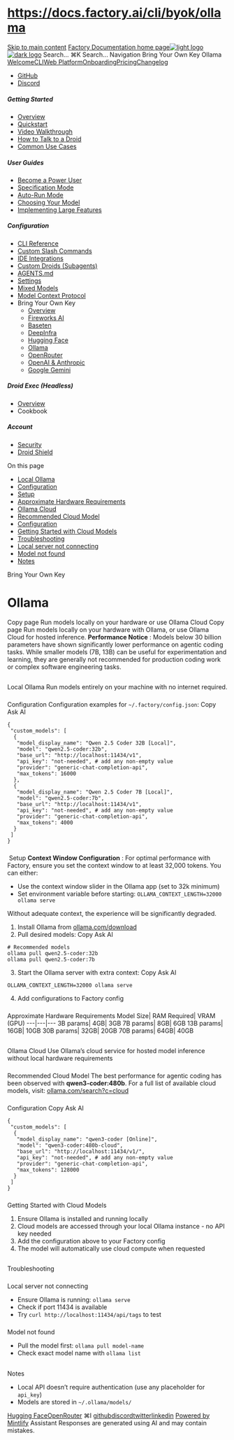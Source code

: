 # https://docs.factory.ai/cli/byok/ollama

[Skip to main content](https://docs.factory.ai/cli/byok/ollama#content-area)
[Factory Documentation home page![light logo](https://mintcdn.com/factory/znfImxXlrso1kEgo/logo/light.svg?fit=max&auto=format&n=znfImxXlrso1kEgo&q=85&s=d542d979e6c1a1ab8ddddac1a646a327)![dark logo](https://mintcdn.com/factory/znfImxXlrso1kEgo/logo/dark.svg?fit=max&auto=format&n=znfImxXlrso1kEgo&q=85&s=5c00942d328806f6cdcc3c0b95cda358)](https://docs.factory.ai/)
Search...
⌘K
Search...
Navigation
Bring Your Own Key
Ollama
[Welcome](https://docs.factory.ai/welcome)[CLI](https://docs.factory.ai/cli/getting-started/overview)[Web Platform](https://docs.factory.ai/web/getting-started/overview)[Onboarding](https://docs.factory.ai/onboarding)[Pricing](https://docs.factory.ai/pricing)[Changelog](https://docs.factory.ai/changelog/1-8)
  * [GitHub](https://github.com/factory-ai/factory)
  * [Discord](https://discord.gg/EQ2DQM2F)


##### Getting Started
  * [Overview](https://docs.factory.ai/cli/getting-started/overview)
  * [Quickstart](https://docs.factory.ai/cli/getting-started/quickstart)
  * [Video Walkthrough](https://docs.factory.ai/cli/getting-started/video-walkthrough)
  * [How to Talk to a Droid](https://docs.factory.ai/cli/getting-started/how-to-talk-to-a-droid)
  * [Common Use Cases](https://docs.factory.ai/cli/getting-started/common-use-cases)


##### User Guides
  * [Become a Power User](https://docs.factory.ai/cli/user-guides/become-a-power-user)
  * [Specification Mode](https://docs.factory.ai/cli/user-guides/specification-mode)
  * [Auto-Run Mode](https://docs.factory.ai/cli/user-guides/auto-run)
  * [Choosing Your Model](https://docs.factory.ai/cli/user-guides/choosing-your-model)
  * [Implementing Large Features](https://docs.factory.ai/cli/user-guides/implementing-large-features)


##### Configuration
  * [CLI Reference](https://docs.factory.ai/cli/configuration/cli-reference)
  * [Custom Slash Commands](https://docs.factory.ai/cli/configuration/custom-slash-commands)
  * [IDE Integrations](https://docs.factory.ai/cli/configuration/ide-integrations)
  * [Custom Droids (Subagents)](https://docs.factory.ai/cli/configuration/custom-droids)
  * [AGENTS.md](https://docs.factory.ai/cli/configuration/agents-md)
  * [Settings](https://docs.factory.ai/cli/configuration/settings)
  * [Mixed Models](https://docs.factory.ai/cli/configuration/mixed-models)
  * [Model Context Protocol](https://docs.factory.ai/cli/configuration/mcp)
  * Bring Your Own Key
    * [Overview](https://docs.factory.ai/cli/byok/overview)
    * [Fireworks AI](https://docs.factory.ai/cli/byok/fireworks)
    * [Baseten](https://docs.factory.ai/cli/byok/baseten)
    * [DeepInfra](https://docs.factory.ai/cli/byok/deepinfra)
    * [Hugging Face](https://docs.factory.ai/cli/byok/huggingface)
    * [Ollama](https://docs.factory.ai/cli/byok/ollama)
    * [OpenRouter](https://docs.factory.ai/cli/byok/openrouter)
    * [OpenAI & Anthropic](https://docs.factory.ai/cli/byok/openai-anthropic)
    * [Google Gemini](https://docs.factory.ai/cli/byok/google-gemini)


##### Droid Exec (Headless)
  * [Overview](https://docs.factory.ai/cli/droid-exec/overview)
  * Cookbook


##### Account
  * [Security](https://docs.factory.ai/cli/account/security)
  * [Droid Shield](https://docs.factory.ai/cli/account/droid-shield)


On this page
  * [Local Ollama](https://docs.factory.ai/cli/byok/ollama#local-ollama)
  * [Configuration](https://docs.factory.ai/cli/byok/ollama#configuration)
  * [Setup](https://docs.factory.ai/cli/byok/ollama#setup)
  * [Approximate Hardware Requirements](https://docs.factory.ai/cli/byok/ollama#approximate-hardware-requirements)
  * [Ollama Cloud](https://docs.factory.ai/cli/byok/ollama#ollama-cloud)
  * [Recommended Cloud Model](https://docs.factory.ai/cli/byok/ollama#recommended-cloud-model)
  * [Configuration](https://docs.factory.ai/cli/byok/ollama#configuration-2)
  * [Getting Started with Cloud Models](https://docs.factory.ai/cli/byok/ollama#getting-started-with-cloud-models)
  * [Troubleshooting](https://docs.factory.ai/cli/byok/ollama#troubleshooting)
  * [Local server not connecting](https://docs.factory.ai/cli/byok/ollama#local-server-not-connecting)
  * [Model not found](https://docs.factory.ai/cli/byok/ollama#model-not-found)
  * [Notes](https://docs.factory.ai/cli/byok/ollama#notes)


Bring Your Own Key
# Ollama
Copy page
Run models locally on your hardware or use Ollama Cloud
Copy page
Run models locally on your hardware with Ollama, or use Ollama Cloud for hosted inference.
**Performance Notice** : Models below 30 billion parameters have shown significantly lower performance on agentic coding tasks. While smaller models (7B, 13B) can be useful for experimentation and learning, they are generally not recommended for production coding work or complex software engineering tasks.
##
[​](https://docs.factory.ai/cli/byok/ollama#local-ollama)
Local Ollama
Run models entirely on your machine with no internet required.
###
[​](https://docs.factory.ai/cli/byok/ollama#configuration)
Configuration
Configuration examples for `~/.factory/config.json`:
Copy
Ask AI
```
{
 "custom_models": [
  {
   "model_display_name": "Qwen 2.5 Coder 32B [Local]",
   "model": "qwen2.5-coder:32b",
   "base_url": "http://localhost:11434/v1",
   "api_key": "not-needed", # add any non-empty value
   "provider": "generic-chat-completion-api",
   "max_tokens": 16000
  },
  {
   "model_display_name": "Qwen 2.5 Coder 7B [Local]",
   "model": "qwen2.5-coder:7b",
   "base_url": "http://localhost:11434/v1",
   "api_key": "not-needed", # add any non-empty value
   "provider": "generic-chat-completion-api",
   "max_tokens": 4000
  }
 ]
}

```

###
[​](https://docs.factory.ai/cli/byok/ollama#setup)
Setup
**Context Window Configuration** : For optimal performance with Factory, ensure you set the context window to at least 32,000 tokens. You can either:
  * Use the context window slider in the Ollama app (set to 32k minimum)
  * Set environment variable before starting: `OLLAMA_CONTEXT_LENGTH=32000 ollama serve`

Without adequate context, the experience will be significantly degraded.
  1. Install Ollama from [ollama.com/download](https://ollama.com/download)
  2. Pull desired models:
Copy
Ask AI
```
# Recommended models
ollama pull qwen2.5-coder:32b
ollama pull qwen2.5-coder:7b

```

  3. Start the Ollama server with extra context:
Copy
Ask AI
```
OLLAMA_CONTEXT_LENGTH=32000 ollama serve

```

  4. Add configurations to Factory config


###
[​](https://docs.factory.ai/cli/byok/ollama#approximate-hardware-requirements)
Approximate Hardware Requirements
Model Size| RAM Required| VRAM (GPU)
---|---|---
3B params| 4GB| 3GB
7B params| 8GB| 6GB
13B params| 16GB| 10GB
30B params| 32GB| 20GB
70B params| 64GB| 40GB
##
[​](https://docs.factory.ai/cli/byok/ollama#ollama-cloud)
Ollama Cloud
Use Ollama’s cloud service for hosted model inference without local hardware requirements
###
[​](https://docs.factory.ai/cli/byok/ollama#recommended-cloud-model)
Recommended Cloud Model
The best performance for agentic coding has been observed with **qwen3-coder:480b**. For a full list of available cloud models, visit: [ollama.com/search?c=cloud](https://ollama.com/search?c=cloud)
###
[​](https://docs.factory.ai/cli/byok/ollama#configuration-2)
Configuration
Copy
Ask AI
```
{
 "custom_models": [
  {
   "model_display_name": "qwen3-coder [Online]",
   "model": "qwen3-coder:480b-cloud",
   "base_url": "http://localhost:11434/v1/",
   "api_key": "not-needed", # add any non-empty value
   "provider": "generic-chat-completion-api",
   "max_tokens": 128000
  }
 ]
}

```

###
[​](https://docs.factory.ai/cli/byok/ollama#getting-started-with-cloud-models)
Getting Started with Cloud Models
  1. Ensure Ollama is installed and running locally
  2. Cloud models are accessed through your local Ollama instance - no API key needed
  3. Add the configuration above to your Factory config
  4. The model will automatically use cloud compute when requested


##
[​](https://docs.factory.ai/cli/byok/ollama#troubleshooting)
Troubleshooting
###
[​](https://docs.factory.ai/cli/byok/ollama#local-server-not-connecting)
Local server not connecting
  * Ensure Ollama is running: `ollama serve`
  * Check if port 11434 is available
  * Try `curl http://localhost:11434/api/tags` to test


###
[​](https://docs.factory.ai/cli/byok/ollama#model-not-found)
Model not found
  * Pull the model first: `ollama pull model-name`
  * Check exact model name with `ollama list`


##
[​](https://docs.factory.ai/cli/byok/ollama#notes)
Notes
  * Local API doesn’t require authentication (use any placeholder for `api_key`)
  * Models are stored in `~/.ollama/models/`


[Hugging Face](https://docs.factory.ai/cli/byok/huggingface)[OpenRouter](https://docs.factory.ai/cli/byok/openrouter)
⌘I
[github](https://github.com/factory-ai/factory)[discord](https://discord.gg/EQ2DQM2F)[twitter](https://twitter.com/factoryAI)[linkedin](https://www.linkedin.com/company/factory-hq/)
[Powered by Mintlify](https://mintlify.com?utm_campaign=poweredBy&utm_medium=referral&utm_source=factory)
Assistant
Responses are generated using AI and may contain mistakes.
